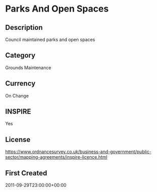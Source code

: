 # Parks And Open Spaces

## Description
Council maintained parks and open spaces

## Category
Grounds Maintenance

## Currency
On Change

## INSPIRE
Yes

## License
https://www.ordnancesurvey.co.uk/business-and-government/public-sector/mapping-agreements/inspire-licence.html

## First Created
2011-09-29T23:00:00+00:00

